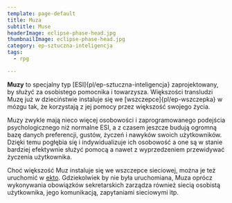 ```yaml
---
template: page-default
title: Muza
subtitle: Muse
headerImage: eclipse-phase-head.jpg
thumbnailImage: eclipse-phase-head.jpg
category: ep-sztuczna-inteligencja
tags:
  - rpg

---
```

**Muzy** to specjalny typ [ESI]{pl/ep-sztuczna-inteligencja} zaprojektowany, by służyć za osobistego pomocnika i towarzysza. Większości transludzi Muzę już w dzieciństwie instaluje się we [wszczepce]{pl/ep-wszczepka} w mózgu tak, że korzystają z jej pomocy przez większość swojego życia.

Muzy zwykle mają nieco więcej osobowości i zaprogramowanego podejścia psychologicznego niż normalne ESI, a z czasem jeszcze budują ogromną bazę danych preferencji, gustów, życzeń i nawyków swoich użytkowników. Dzięki temu pogłębia się i indywidualizuje ich osobowość a one są w stanie bardziej efektywnie służyć pomocą a nawet z wyprzedzeniem przewidywać życzenia użytkownika.

Choć większość Muz instaluje się we wszczepce sieciowej, można je też uruchomić w [ekto](#). Gdziekolwiek by nie była uruchomiana, Muza oprócz wykonywania obowiązków sekretarskich zarządza również siecią osobistą użytkownika, jego komunikacją, zapytaniami sieciowymi itp.
